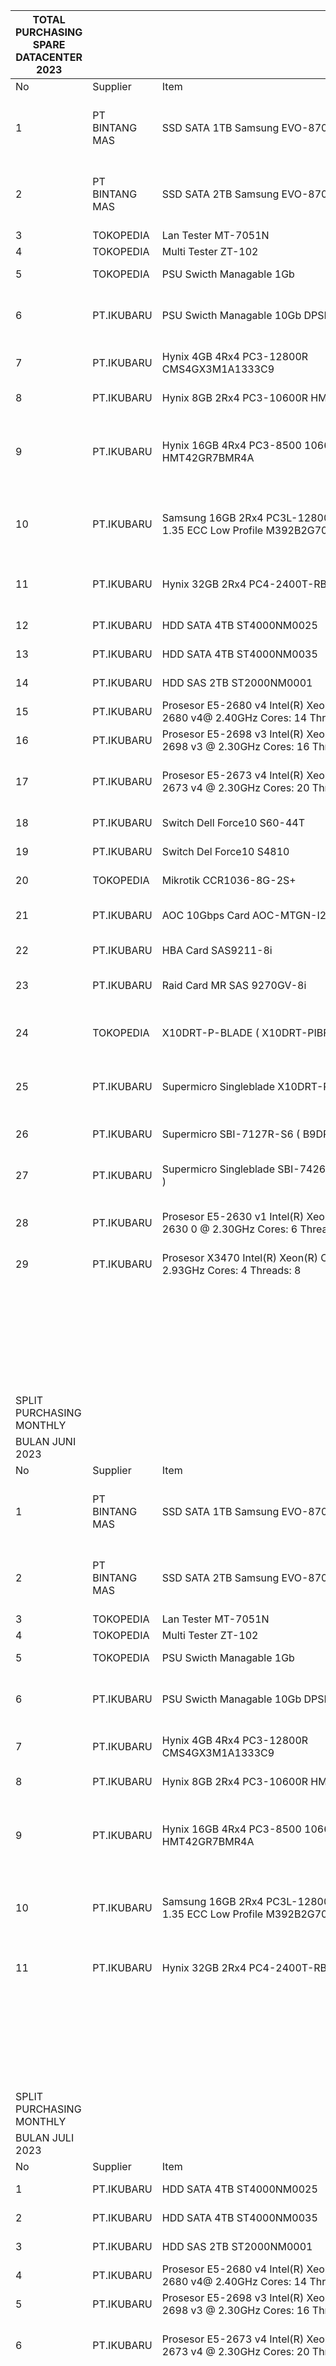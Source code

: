 | TOTAL PURCHASING SPARE DATACENTER 2023 |                |                                                                                     |        |                   |               |                                                     |
| -------------------------------------- | -------------- | ----------------------------------------------------------------------------------- | ------ | ----------------- | ------------- | --------------------------------------------------- |
| No                                     | Supplier       | Item                                                                                | Jumlah | Harga per pcs     | Total         | Keterangan                                          |
| 1                                      | PT BINTANG MAS | SSD SATA 1TB Samsung EVO-870 1TB                                                    | 2      | Rp2,180,000       | Rp4,360,000   | Spare SSD Compute (Kridosono, Sabirin, Kotabaru)    |
| 2                                      | PT BINTANG MAS | SSD SATA 2TB Samsung EVO-870 2TB                                                    | 4      | Rp4,100,000       | Rp16,400,000  | Spare SSD Ceph (Kridosono, Sabirin, Kotabaru)       |
| 3                                      | TOKOPEDIA      | Lan Tester MT-7051N                                                                 | 1      | Rp70,000          | Rp70,000      | Tool Jakarta                                        |
| 4                                      | TOKOPEDIA      | Multi Tester ZT-102                                                                 | 2      | Rp300,000         | Rp600,000     | Tool Jakarta                                        |
| 5                                      | TOKOPEDIA      | PSU Swicth Managable 1Gb                                                            | 2      | Rp2,500,000       | Rp5,000,000   | Spare PSU Spring                                    |
| 6                                      | PT.IKUBARU     | PSU Swicth Managable 10Gb DPSN-350CB                                                | 2      | Rp5,000,000       | Rp10,000,000  | Spare PSU Spring ( info harga dari ikubaru )        |
| 7                                      | PT.IKUBARU     | Hynix 4GB 4Rx4 PC3-12800R CMS4GX3M1A1333C9                                          | 4      | Rp250,000         | Rp1,000,000   | RAM Backup ZFS Kotabaru                             |
| 8                                      | PT.IKUBARU     | Hynix 8GB 2Rx4 PC3-10600R HMT31GR7AFR4C                                             | 2      | Rp500,000         | Rp1,000,000   | RAM Mesin ZFS Spring                                |
| 9                                      | PT.IKUBARU     | Hynix 16GB 4Rx4 PC3-8500 1066Mhz HMT42GR7BMR4A                                      | 4      | Rp850,000         | Rp3,400,000   | RAM Mesin Ceph Spring, Sabirin, Kotabaru, Kridosono |
| 10                                     | PT.IKUBARU     | Samsung 16GB 2Rx4 PC3L-12800R DDR3-1600 1.35 ECC Low Profile M392B2G70DM0-YK0       | 4      | Rp975,000         | Rp3,900,000   | RAM Node Compute Blade Supermicro Sabirin           |
| 11                                     | PT.IKUBARU     | Hynix 32GB 2Rx4 PC4-2400T-RBB-10                                                    | 4      | Rp1,600,000       | Rp6,400,000   | RAM Node Compute Superserver All Site               |
| 12                                     | PT.IKUBARU     | HDD SATA 4TB ST4000NM0025                                                           | 2      | Rp4,000,000       | Rp8,000,000   | Storage Backup zfs                                  |
| 13                                     | PT.IKUBARU     | HDD SATA 4TB ST4000NM0035                                                           | 2      | Rp4,000,000       | Rp8,000,000   | Storage Backup zfs                                  |
| 14                                     | PT.IKUBARU     | HDD SAS 2TB ST2000NM0001                                                            | 2      | Rp3,000,000       | Rp6,000,000   | Storage Backup zfs                                  |
| 15                                     | PT.IKUBARU     | Prosesor E5-2680 v4 Intel(R) Xeon(R) CPU E5-2680 v4@ 2.40GHz Cores: 14 Threads: 28  | 2      | Rp2,500,000       | Rp5,000,000   | Compute SS Sabirin                                  |
| 16                                     | PT.IKUBARU     | Prosesor E5-2698 v3 Intel(R) Xeon(R) CPU E5-2698 v3 @ 2.30GHz Cores: 16 Threads: 32 | 2      | Rp3,500,000       | Rp7,000,000   | Compute SS Kridosono                                |
| 17                                     | PT.IKUBARU     | Prosesor E5-2673 v4 Intel(R) Xeon(R) CPU E5-2673 v4 @ 2.30GHz Cores: 20 Threads: 40 | 2      | Rp8,000,000       | Rp16,000,000  | ( info harga dari ikubaru ) / Compute SS Spring     |
| 18                                     | PT.IKUBARU     | Switch Dell Force10 S60-44T                                                         | 2      | Rp9,000,000       | Rp18,000,000  | Spare Spring                                        |
| 19                                     | PT.IKUBARU     | Switch Del Force10 S4810                                                            | 2      | Rp17,000,000      | Rp34,000,000  | Spare Spring                                        |
| 20                                     | TOKOPEDIA      | Mikrotik CCR1036-8G-2S+                                                             | 1      | Rp22,500,000      | Rp22,500,000  | MIKROTIK Kridosono                                  |
| 21                                     | PT.IKUBARU     | AOC 10Gbps Card AOC-MTGN-I2S                                                        | 1      | Rp2,350,000       | Rp2,350,000   | Spare Mesin Compute All site                        |
| 22                                     | PT.IKUBARU     | HBA Card SAS9211-8i                                                                 | 1      | Rp2,650,000       | Rp2,650,000   | Spare Mesin ZFS All site                            |
| 23                                     | PT.IKUBARU     | Raid Card MR SAS 9270GV-8i                                                          | 1      | Rp4,000,000       | Rp4,000,000   | Spare Mesin CEPH All site                           |
| 24                                     | TOKOPEDIA      | X10DRT-P-BLADE ( X10DRT-PIBF )                                                      | 1      | Rp17,000,000      | Rp17,000,000  | Mainboard Blade SuperServer Spring                  |
| 25                                     | PT.IKUBARU     | Supermicro Singleblade X10DRT-PS-LC009                                              | 1      | Rp16,500,000      | Rp16,500,000  | Compute Blade SuperServer Sabirin                   |
| 26                                     | PT.IKUBARU     | Supermicro SBI-7127R-S6 ( B9DR7 )                                                   | 1      | Rp9,000,000       | Rp9,000,000   | Single Blade Supermicro Kotabaru                    |
| 27                                     | PT.IKUBARU     | Supermicro Singleblade SBI-7426T-S3 ( B8DT6/E )                                     | 1      | Rp19,500,000      | Rp19,500,000  | Single Blade Supermicro Sabirin                     |
| 28                                     | PT.IKUBARU     | Prosesor E5-2630 v1 Intel(R) Xeon(R) CPU E5-2630 0 @ 2.30GHz Cores: 6 Threads: 12   | 2      | Rp300,000         | Rp600,000     | Compute Blade Supermicro Kotabaru                   |
| 29                                     | PT.IKUBARU     | Prosesor X3470 Intel(R) Xeon(R) CPU X3470 @ 2.93GHz Cores: 4 Threads: 8             | 2      | Rp350,000         | Rp700,000     | ZFS Sabirin                                         |
|                                        |                |                                                                                     | 59     | Total Harga       | Rp248,930,000 |                                                     |
|                                        |                |                                                                                     |        | Pajak 11%         | Rp27,382,300  |                                                     |
|                                        |                |                                                                                     |        | Est Ongkir (5 Kg) | Rp2,500,000   |                                                     |
|                                        |                |                                                                                     |        | TOTAL Tagihan     | Rp278,812,300 |                                                     |
|                                        |                |                                                                                     |        |                   |               |                                                     |
|                                        |                |                                                                                     |        |                   | Rp278,812,300 |                                                     |
|                                        |                |                                                                                     |        |                   |               |                                                     |
| SPLIT PURCHASING MONTHLY               |                |                                                                                     |        |                   |               |                                                     |
| BULAN JUNI 2023                        |                |                                                                                     |        |                   |               |                                                     |
| No                                     | Supplier       | Item                                                                                | Jumlah | Harga per pcs     | Total         | Keterangan                                          |
| 1                                      | PT BINTANG MAS | SSD SATA 1TB Samsung EVO-870 1TB                                                    | 2      | Rp2,180,000       | Rp4,360,000   | Spare SSD Compute (Kridosono, Sabirin, Kotabaru)    |
| 2                                      | PT BINTANG MAS | SSD SATA 2TB Samsung EVO-870 2TB                                                    | 4      | Rp4,100,000       | Rp16,400,000  | Spare SSD Ceph (Kridosono, Sabirin, Kotabaru)       |
| 3                                      | TOKOPEDIA      | Lan Tester MT-7051N                                                                 | 1      | Rp70,000          | Rp70,000      | Tool Jakarta                                        |
| 4                                      | TOKOPEDIA      | Multi Tester ZT-102                                                                 | 2      | Rp300,000         | Rp600,000     | Tool Jakarta                                        |
| 5                                      | TOKOPEDIA      | PSU Swicth Managable 1Gb                                                            | 2      | Rp2,500,000       | Rp5,000,000   | Spare PSU Spring                                    |
| 6                                      | PT.IKUBARU     | PSU Swicth Managable 10Gb DPSN-350CB                                                | 2      | Rp5,000,000       | Rp10,000,000  | Spare PSU Spring ( info harga dari ikubaru )        |
| 7                                      | PT.IKUBARU     | Hynix 4GB 4Rx4 PC3-12800R CMS4GX3M1A1333C9                                          | 4      | Rp250,000         | Rp1,000,000   | RAM Backup ZFS Kotabaru                             |
| 8                                      | PT.IKUBARU     | Hynix 8GB 2Rx4 PC3-10600R HMT31GR7AFR4C                                             | 2      | Rp500,000         | Rp1,000,000   | RAM Mesin ZFS Spring                                |
| 9                                      | PT.IKUBARU     | Hynix 16GB 4Rx4 PC3-8500 1066Mhz HMT42GR7BMR4A                                      | 4      | Rp850,000         | Rp3,400,000   | RAM Mesin Ceph Spring, Sabirin, Kotabaru, Kridosono |
| 10                                     | PT.IKUBARU     | Samsung 16GB 2Rx4 PC3L-12800R DDR3-1600 1.35 ECC Low Profile M392B2G70DM0-YK0       | 4      | Rp975,000         | Rp3,900,000   | RAM Node Compute Blade Supermicro Sabirin           |
| 11                                     | PT.IKUBARU     | Hynix 32GB 2Rx4 PC4-2400T-RBB-10                                                    | 4      | Rp1,600,000       | Rp6,400,000   | RAM Node Compute Superserver All Site               |
|                                        |                |                                                                                     | 31     | Total Harga       | Rp52,130,000  |                                                     |
|                                        |                |                                                                                     |        | Pajak 11%         | Rp5,734,300   |                                                     |
|                                        |                |                                                                                     |        | Est Ongkir (1 Kg) | Rp500,000     |                                                     |
|                                        |                |                                                                                     |        | TOTAL Tagihan     | Rp58,364,300  |                                                     |
|                                        |                |                                                                                     |        |                   |               |                                                     |
| SPLIT PURCHASING MONTHLY               |                |                                                                                     |        |                   |               |                                                     |
| BULAN JULI 2023                        |                |                                                                                     |        |                   |               |                                                     |
| No                                     | Supplier       | Item                                                                                | Jumlah | Harga per pcs     | Total         | Keterangan                                          |
| 1                                      | PT.IKUBARU     | HDD SATA 4TB ST4000NM0025                                                           | 2      | Rp4,000,000       | Rp8,000,000   | Storage Backup zfs                                  |
| 2                                      | PT.IKUBARU     | HDD SATA 4TB ST4000NM0035                                                           | 2      | Rp4,000,000       | Rp8,000,000   | Storage Backup zfs                                  |
| 3                                      | PT.IKUBARU     | HDD SAS 2TB ST2000NM0001                                                            | 2      | Rp3,000,000       | Rp6,000,000   | Storage Backup zfs                                  |
| 4                                      | PT.IKUBARU     | Prosesor E5-2680 v4 Intel(R) Xeon(R) CPU E5-2680 v4@ 2.40GHz Cores: 14 Threads: 28  | 2      | Rp2,500,000       | Rp5,000,000   | Compute SS Sabirin                                  |
| 5                                      | PT.IKUBARU     | Prosesor E5-2698 v3 Intel(R) Xeon(R) CPU E5-2698 v3 @ 2.30GHz Cores: 16 Threads: 32 | 2      | Rp3,500,000       | Rp7,000,000   | Compute SS Kridosono                                |
| 6                                      | PT.IKUBARU     | Prosesor E5-2673 v4 Intel(R) Xeon(R) CPU E5-2673 v4 @ 2.30GHz Cores: 20 Threads: 40 | 2      | Rp8,000,000       | Rp16,000,000  | ( info harga dari ikubaru ) / Compute SS Spring     |
|                                        |                |                                                                                     | 12     | Total Harga       | Rp50,000,000  |                                                     |
|                                        |                |                                                                                     |        | Pajak 11%         | Rp5,500,000   |                                                     |
|                                        |                |                                                                                     |        | Est Ongkir (1 Kg) | Rp500,000     |                                                     |
|                                        |                |                                                                                     |        | TOTAL Tagihan     | Rp56,000,000  |                                                     |
|                                        |                |                                                                                     |        |                   |               |                                                     |
| SPLIT PURCHASING MONTHLY               |                |                                                                                     |        |                   |               |                                                     |
| BULAN AGUSTUS 2023                     |                |                                                                                     |        |                   |               |                                                     |
| No                                     | Supplier       | Item                                                                                | Jumlah | Harga per pcs     | Total         | Keterangan                                          |
| 1                                      | PT.IKUBARU     | Switch Dell Force10 S60-44T                                                         | 2      | Rp9,000,000       | Rp18,000,000  | Spare Spring                                        |
| 2                                      | PT.IKUBARU     | Switch Del Force10 S4810                                                            | 2      | Rp17,000,000      | Rp34,000,000  | Spare Spring                                        |
|                                        |                | 5dfs.v50ofdkierids5u98ctfdk094kipe3ei205[t4;rler                                    | 4      | Total Harga       | Rp52,000,000  |                                                     |
|                                        |                |                                                                                     |        | Pajak 11%         | Rp5,720,000   |                                                     |
|                                        |                |                                                                                     |        | Est Ongkir (1 Kg) | Rp500,000     |                                                     |
|                                        |                | 5t.,xermjjnygc.;g[                                                                  |        | TOTAL Tagihan     | Rp58,220,000  |                                                     |
|                                        |                | h'                                                                                  |        |                   |               |                                                     |
|                                        |                |                                                                                     |        |                   |               |                                                     |
| SPLIT PURCHASING MONTHLY               |                |                                                                                     |        |                   |               |                                                     |
| BULAN SEPTEMBER 2023                   |                |                                                                                     |        |                   |               |                                                     |
| No                                     | Supplier       | Item                                                                                | Jumlah | Harga per pcs     | Total         | Keterangan                                          |
| 1                                      | TOKOPEDIA      | Mikrotik CCR1036-8G-2S+                                                             | 1      | Rp22,500,000      | Rp22,500,000  | MIKROTIK Kridosono                                  |
| 2                                      | PT.IKUBARU     | AOC 10Gbps Card AOC-MTGN-I2S                                                        | 1      | Rp2,350,000       | Rp2,350,000   | Spare Mesin Compute All site                        |
| 3                                      | PT.IKUBARU     | HBA Card SAS9211-8i                                                                 | 1      | Rp2,650,000       | Rp2,650,000   | Spare Mesin ZFS All site                            |
| 4                                      | PT.IKUBARU     | Raid Card MR SAS 9270GV-8i                                                          | 1      | Rp4,000,000       | Rp4,000,000   | Spare Mesin CEPH All site                           |
| 5                                      | TOKOPEDIA      | X10DRT-P-BLADE ( X10DRT-PIBF )                                                      | 1      | Rp17,000,000      | Rp17,000,000  | Mainboard Blade SuperServer Spring                  |
|                                        |                |                                                                                     | 5      | Total Harga       | Rp48,500,000  |                                                     |
|                                        |                |                                                                                     |        | Pajak 11%         | Rp5,335,000   |                                                     |
|                                        |                |                                                                                     |        | Est Ongkir (1 Kg) | Rp500,000     |                                                     |
|                                        |                |                                                                                     |        | TOTAL Tagihan     | Rp54,335,000  |                                                     |
|                                        |                |                                                                                     |        |                   |               |                                                     |
| SPLIT PURCHASING MONTHLY               |                |                                                                                     |        |                   |               |                                                     |
| BULAN OKTOBER 2023                     |                |                                                                                     |        |                   |               |                                                     |
| No                                     | Supplier       | Item                                                                                | Jumlah | Harga per pcs     | Total         | Keterangan                                          |
| 1                                      | PT.IKUBARU     | Supermicro Singleblade X10DRT-PS-LC009                                              | 1      | Rp16,500,000      | Rp16,500,000  | Compute Blade SuperServer Sabirin                   |
| 2                                      | PT.IKUBARU     | Supermicro SBI-7127R-S6 ( B9DR7 )                                                   | 1      | Rp9,000,000       | Rp9,000,000   | Single Blade Supermicro Kotabaru                    |
| 3                                      | PT.IKUBARU     | Supermicro Singleblade SBI-7426T-S3 ( B8DT6/E )                                     | 1      | Rp19,500,000      | Rp19,500,000  | Single Blade Supermicro Sabirin                     |
| 4                                      | PT.IKUBARU     | Prosesor E5-2630 v1 Intel(R) Xeon(R) CPU E5-2630 0 @ 2.30GHz Cores: 6 Threads: 12   | 2      | Rp300,000         | Rp600,000     | Compute Blade Supermicro Kotabaru                   |
| 5                                      | PT.IKUBARU     | Prosesor X3470 Intel(R) Xeon(R) CPU X3470 @ 2.93GHz Cores: 4 Threads: 8             | 2      | Rp350,000         | Rp700,000     | ZFS Sabirin                                         |
|                                        |                |                                                                                     | 7      | Total Harga       | Rp46,300,000  |                                                     |
|                                        |                |                                                                                     |        | Pajak 11%         | Rp5,093,000   |                                                     |
|                                        |                |                                                                                     |        | Est Ongkir (1 Kg) | Rp500,000     |                                                     |
|                                        |                |                                                                                     |        | TOTAL Tagihan     | Rp51,893,000  |                                                     |
|                                        |                |                                                                                     |        |                   |               |                                                     |
|                                        |                |                                                                                     |        |                   |               |
